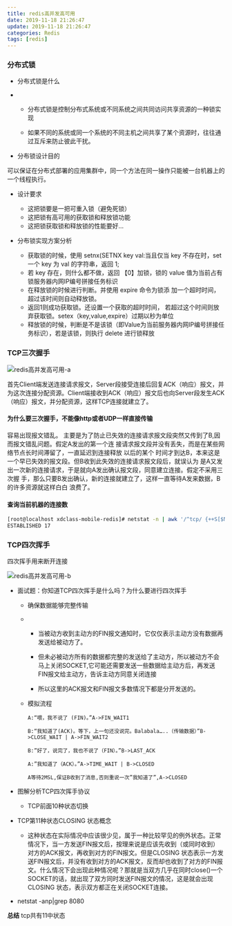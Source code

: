 ```yaml
---
title: redis高并发高可用
date: 2019-11-18 21:26:47
update: 2019-11-18 21:26:47
categories: Redis
tags: [redis]
---
```


### 分布式锁

* 分布式锁是什么

* * 分布式锁是控制分布式系统或不同系统之间共同访问共享资源的一种锁实现

  * 如果不同的系统或同一个系统的不同主机之间共享了某个资源时，往往通过互斥来防止彼此干扰。

* 分布锁设计目的

​         可以保证在分布式部署的应用集群中，同一个方法在同一操作只能被一台机器上的一个线程执行。

* 设计要求
  * 这把锁要是一把可重入锁（避免死锁）
  * 这把锁有高可用的获取锁和释放锁功能
  * 这把锁获取锁和释放锁的性能要好… 

* 分布锁实现方案分析    
  * 获取锁的时候，使用 setnx(SETNX key val:当且仅当 key 不存在时，set 一个 key 为 val 的字符串，返回 1;
  * 若 key 存在，则什么都不做，返回 【0】加锁，锁的 value 值为当前占有锁服务器内网IP编号拼接任务标识
  * 在释放锁的时候进行判断。并使用 expire 命令为锁添 加一个超时时间，超过该时间则自动释放锁。 
  * 返回1则成功获取锁。还设置一个获取的超时时间， 若超过这个时间则放弃获取锁。setex（key,value,expire）过期以秒为单位
  * 释放锁的时候，判断是不是该锁（即Value为当前服务器内网IP编号拼接任务标识），若是该锁，则执行 delete 进行锁释放

### TCP三次握⼿

![redis高并发高可用-a](https://volc1612.gitee.io/blog/images/redis高并发高可用/redis高并发高可用-a.jpg)


首先Client端发送连接请求报文，Server段接受连接后回复ACK（响应）报文，并为这次连接分配资源。Client端接收到ACK（响应）报文后也向Server段发生ACK（响应）报文，并分配资源，这样TCP连接就建立了。

#### 为什么要三次握⼿，不能像http或者UDP⼀样直接传输

容易出现报文错乱。
主要是为了防⽌已失效的连接请求报⽂段突然⼜传到了B,因⽽报⽂错乱问题。假定A发出的第⼀个连
接请求报⽂段并没有丢失，⽽是在某些⽹络节点⻓时间滞留了，⼀直延迟到连接释放 以后的某个
时间才到达B，本来这是⼀个早已失效的报⽂段。但B收到此失效的连接请求报⽂段后，就误认为
是A⼜发出⼀次新的连接请求，于是就向A发出确认报⽂段，同意建⽴连接。假定不采⽤三次握
⼿，那么只要B发出确认，新的连接就建⽴了，这样⼀直等待A发来数据，B的许多资源就这样⽩⽩
浪费了。

#### 查询当前机器的连接数

```sh
[root@localhost xdclass-mobile-redis]# netstat -n | awk '/^tcp/ {++S[$NF]} END {for(a in S) print a, S[a]}'
ESTABLISHED 17
```

### TCP四次挥手

四次挥手用来断开连接

![redis高并发高可用-b](https://volc1612.gitee.io/blog/images/redis高并发高可用/redis高并发高可用-b.jpg)

* 面试题：你知道TCP四次挥手是什么吗？为什么要进行四次挥手

  * 确保数据能够完整传输

  * * 当被动方收到主动方的FIN报文通知时，它仅仅表示主动方没有数据再发送给被动方了。

    * 但未必被动方所有的数据都完整的发送给了主动方，所以被动方不会马上关闭SOCKET,它可能还需要发送一些数据给主动方后，再发送FIN报文给主动方，告诉主动方同意关闭连接
    * 所以这里的ACK报文和FIN报文多数情况下都是分开发送的。

  * 模拟流程


        A:“喂，我不说了 (FIN)。”A->FIN_WAIT1
        
        B:“我知道了(ACK)。等下，上一句还没说完。Balabala…..（传输数据）”B->CLOSE_WAIT | A->FIN_WAIT2
        
        B:”好了，说完了，我也不说了（FIN）。”B->LAST_ACK
        
        A:”我知道了（ACK）。”A->TIME_WAIT | B->CLOSED
        
        A等待2MSL,保证B收到了消息,否则重说一次”我知道了”,A->CLOSED


* 图解分析TCP四次挥手协议

  * TCP前面10种状态切换

    

* TCP第11种状态CLOSING 状态概念

  * 这种状态在实际情况中应该很少见，属于一种比较罕见的例外状态。正常情况下，当一方发送FIN报文后，按理来说是应该先收到（或同时收到）对方的ACK报文，再收到对方的FIN报文。但是CLOSING 状态表示一方发送FIN报文后，并没有收到对方的ACK报文，反而却也收到了对方的FIN报文。什么情况下会出现此种情况呢？那就是当双方几乎在同时close()一个SOCKET的话，就出现了双方同时发送FIN报文的情况，这是就会出现CLOSING 状态，表示双方都正在关闭SOCKET连接。

* netstat -anp|grep 8080


**总结**
tcp共有11中状态
